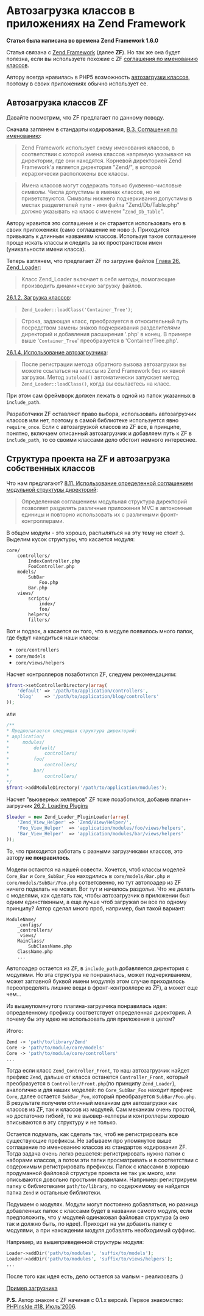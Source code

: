 # Автозагрузка классов в приложениях на Zend Framework

**Статья была написана во времена Zend Framework 1.6.0**

Статья связана с [Zend Framework](http://framework.zend.com) (далее **ZF**). Но так же она будет полезна, если вы используете похожие с ZF [соглашения по именованию классов](http://framework.zend.com/manual/ru/coding-standard.naming-conventions.html).

<!--MORE-->

Автору всегда нравилась в PHP5 возможность [автозагрузки классов](http://php.net/autoload), поэтому в своих приложениях обычно использует ее.

Автозагрузка классов ZF
-------------------------
Давайте посмотрим, что ZF предлагает по данному поводу.

Сначала заглянем в стандарты кодирования, [B.3. Соглашения по именованию](http://framework.zend.com/manual/ru/coding-standard.naming-conventions.html):

>Zend Framework использует схему именования классов, в соответствии с которой имена классов напрямую указывают на директории, где они находятся. Корневой директорией Zend Framework'а является директория "Zend/", в которой иерархически расположены все классы.

>Имена классов могут содержать только буквенно-числовые символы. Числа допустимы в именах классов, но не приветствуются. Символы нижнего подчеркивания допустимы в местах разделителей пути - имя файла "Zend/Db/Table.php" должно указывать на класс с именем "`Zend_Db_Table`".

Автору нравится это соглашение и он старается использовать его в своих приложениях (само соглашение не ново :). Приходится привыкать к длинным названиям классов. Используя такое соглашение проще искать классы и следить за их пространством имен (уникальности имени класса).

Теперь взглянем, что предлагает ZF по загрузке файлов [Глава 26. Zend_Loader](http://framework.zend.com/manual/ru/zend.loader.html):

>Класс Zend_Loader включает в себя методы, помогающие производить динамическую загрузку файлов.

[26.1.2. Загрузка классов](http://framework.zend.com/manual/ru/zend.loader.html#zend.loader.load.class):

>`Zend_Loader::loadClass('Container_Tree')`;

>Строка, задающая класс, преобразуется в относительный путь посредством замены знаков подчеркивания разделителями директорий и добавления расширения '.php' в конец. В примере выше '`Container_Tree`' преобразуется в 'Container/Tree.php'.

[26.1.4. Использование автозагрузчика](http://framework.zend.com/manual/ru/zend.loader.html#zend.loader.load.autoload):

>После регистрации метода обратного вызова автозагрузки вы можете ссылаться на классы из Zend Framework без их явной загрузки. Метод `autoload()` автоматически запускает метод `Zend_Loader::loadClass()`, когда вы ссылаетесь на класс.

При этом сам фреймворк должен лежать в одной из папок указанных в `include_path`.

Разработчики ZF оставляют право выбора, использовать автозагрузчик классов или нет, поэтому в самой библиотеке используется явно `require_once`. Если с автозагрузкой классов из ZF все, в принципе, понятно, включаем описанный автозагрузчик и добавляем путь к ZF в `include_path`, то со своими классами дело обстоит немного интереснее.

Структура проекта на ZF и автозагрузка собственных классов
---------------------------------------------------------
Что нам предлагают?
[8.11. Использование определенной соглашением модульной структуры директорий](http://framework.zend.com/manual/ru/zend.controller.modular.html):

>Определенная соглашением модульная структура директорий позволяет разделять различные приложения MVC в автономные единицы и повторно использовать их с различными фронт-контроллерами.

В общем модули - это хорошо, распыляться на эту тему не стоит :).
Выделим кусок структуры, что касается модуля:
```
core/
    controllers/
        IndexController.php
        FooController.php
    models/
        SubBar
            Foo.php
        Bar.php
    views/
        scripts/
            index/
            foo/
        helpers/
        filters/
```

Вот и подвох, а касается он того, что в модуле появилось много папок, где будут находиться наши классы:

- `core/controllers`
- `core/models`
- `core/views/helpers`

Насчет контроллеров позаботился ZF, следуем рекомендациям:
```php
$front->setControllerDirectory(array(
    'default' => '/path/to/application/controllers',
    'blog'    => '/path/to/application/blog/controllers'
));
```

или

```php
/**
* Предполагается следующая структура директорий:
* application/
*     modules/
*         default/
*             controllers/
*         foo/
*             controllers/
*         bar/
*             controllers/
*/
$front->addModuleDirectory('/path/to/application/modules');
```

Насчет "вьюверных хелперов" ZF тоже позаботился, добавив плагин-загрузчик [26.2. Loading Plugins](http://framework.zend.com/manual/ru/zend.loader.pluginloader.html)
```php
$loader = new Zend_Loader_PluginLoader(array(
    'Zend_View_Helper' => 'Zend/View/Helper/',
    'Foo_View_Helper'  => 'application/modules/foo/views/helpers',
    'Bar_View_Helper'  => 'application/modules/bar/views/helpers'
));
```

То, что приходится работать с разными загрузчиками классов, это автору **не понравилось**.

Модели остаются на нашей совести. Хочется, чтоб классы моделей `Core_Bar` и `Core_SubBar_Foo` находились в `core/models/Bar.php` и `core/models/SubBar/Foo.php` сответсвенно, но тут автолоадер из ZF ничего поделать не может. Вот тут и началось раздолье. Что же делать с моделями, как сделать так, чтобы автозагрузчик в приложении был одним единственным, а еще лучше чтоб загружал он все по одному принципу? Автор сделал много проб, например, был такой вариант:
```
ModuleName/
    _configs/
    _controllers/
    _views/
    MainClass/
        SubClassName.php
    ClassName.php
    ...
```

Автолоадер остается из ZF, в `include_path` добавляется директория с модулями. Но эта структура не понравилась, может подчеркиванием, может заглавной буквой имени модуля(в этом случае приходилось переопределять лишние вещи в фронт-контроллере из ZF), а может еще чем...

Из вышеупомянутого плагина-загрузчика понравилась идея: определенному префиксу соответствует определенная директория. А почему бы эту идею не использовать для приложения в целом?

Итого:
```php
Zend -> 'path/to/library/Zend'
Core -> 'path/to/module/core/models'
Core -> 'path/to/module/core/controllers'
...
```

Тогда если класс `Zend_Controller_Front`, то наш автозагрузчик найдет префикс `Zend`, дальше от класса останется `Controller_Front`, который преобразуется  в `Controller/Front.php`(по принципу `Zend_Loader`), аналогично и для наших моделей: по `Core_SubBar_Foo` находит префикс `Core`, далее остается `SubBar_Foo`, который преобразуется `SubBar/Foo.php`. В результате получили отличный механизм для автозагрузки как классов из ZF, так и классов из модулей. Сам механизм очень простой, но достаточно гибкий, те же вьювер-хелперы и контроллеры хорошо вписываются в эту структуру и не только.

Остается подумать, как сделать так, чтоб не регистрировать все существующие префиксы. Не забываем про упомянутое выше соглашение по именованию классов из стандартов кодирования ZF. Тогда задача очень легко решается: регистрировать нужно папки с наборами классов, а потом эти папки просматривать и в соответствии с содержимым регистрировать префиксы. Папок с классами в хорошо продуманной файловой структуре проекта не так уж много, или описываются довольно простыми правилами.
Например: регистрируем папку с библиотеками `path/to/library`, по содержимому ее найдется папка `Zend` и остальные библиотеки.

Подумаем о модулях. Модули могут постоянно добавляться, но разница добавленных папок с классами будет в названии самого модуля, если предположить, что у модулей одинаковая файловая структура (а оно так и должно быть, по идее). Приходит на ум добавить папку с модулями, а при нахождении модуля добавлять необходимый суффикс.

Например, из вышеприведенной структуры модуля:
```php
Loader->addDir('path/to/modules', 'suffix/to/models');
Loader->addDir('path/to/modules', 'suffix/to/views/helpers');
...
```

После того как идея есть, дело остается за малым - реализовать :)

[Пример загрузчика](http://code.google.com/p/yadro/source/browse/trunk/system/modules/core/models/Loader.php)

**P.S.** Автор знаком с ZF начиная с 0.1.x версий. Первое знакомство: [PHPIns!de #18, Июль'2006](http://phpclub.ru/detail/magazine/2006/07/).
